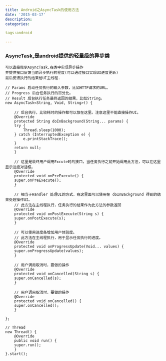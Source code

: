 ```yaml
---
title: Android之AsyncTask的使用方法
date: '2015-03-17'
description:
categories:

tags:android

---
```


>

### AsyncTask,是android提供的轻量级的异步类

>

	可以直接继承AsyncTask,在类中实现异步操作
	并提供接口反馈当前异步执行的程度(可以通过接口实现UI进度更新)
	最后反馈执行的结果给UI主线程.

>

	// Params 启动任务执行的输入参数，比如HTTP请求的URL。
	// Progress 后台任务执行的百分比。
	// Result 后台执行任务最终返回的结果，比如String。
	new AsyncTask<String, Void, String>() {

	    // 后台执行，比较耗时的操作都可以放在这里。注意这里不能直接操作UI。
	    @Override
	    protected String doInBackground(String... params) {
		try {
		    Thread.sleep(1000);
		} catch (InterruptedException e) {
		    e.printStackTrace();
		}
		return null;
	    }

	    // 这里是最终用户调用Excute时的接口，当任务执行之前开始调用此方法，可以在这里显示进度对话框。
	    @Override
	    protected void onPreExecute() {
		super.onPreExecute();
	    }

	    // 相当于Handler 处理UI的方式，在这里面可以使用在 doInBackground 得到的结果处理操作UI。
	    // 此方法在主线程执行，任务执行的结果作为此方法的参数返回
	    @Override
	    protected void onPostExecute(String s) {
		super.onPostExecute(s);
	    }

	    // 可以使用进度条增加用户体验度。
	    // 此方法在主线程执行，用于显示任务执行的进度。
	    @Override
	    protected void onProgressUpdate(Void... values) {
		super.onProgressUpdate(values);
	    }

	    // 用户调用取消时，要做的操作
	    @Override
	    protected void onCancelled(String s) {
		super.onCancelled(s);
	    }

	    // 用户调用取消时，要做的操作
	    @Override
	    protected void onCancelled() {
		super.onCancelled();
	    }

	};

	// Thread
	new Thread() {
	    @Override
	    public void run() {
		super.run();
	    }
	}.start();


